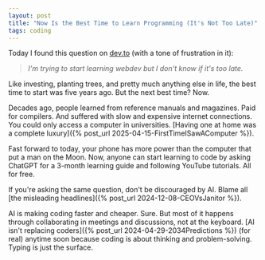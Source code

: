 ```yaml
---
layout: post
title: "Now Is the Best Time to Learn Programming (It's Not Too Late)"
tags: coding
---
```


Today I found this question on [dev.to](https://dev.to/eric_flores_eba19048116e5/im-trying-to-start-learning-webdev-but-i-dont-know-if-its-too-late-2713) (with a tone of frustration in it):

> _I'm trying to start learning webdev but I don't know if it's too late._

Like investing, planting trees, and pretty much anything else in life, the best time to start was five years ago. But the next best time? Now.

Decades ago, people learned from reference manuals and magazines. Paid for compilers. And suffered with slow and expensive internet connections. You could only access a computer in universities. [Having one at home was a complete luxury]({% post_url 2025-04-15-FirstTimeISawAComputer %}).

Fast forward to today, your phone has more power than the computer that put a man on the Moon. Now, anyone can start learning to code by asking ChatGPT for a 3-month learning guide and following YouTube tutorials. All for free.

If you're asking the same question, don't be discouraged by AI. Blame all [the misleading headlines]({% post_url 2024-12-08-CEOVsJanitor %}).

AI is making coding faster and cheaper. Sure. But most of it happens through collaborating in meetings and discussions, not at the keyboard. [AI isn't replacing coders]({% post_url 2024-04-29-2034Predictions %}) (for real) anytime soon because coding is about thinking and problem-solving. Typing is just the surface.
